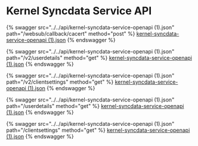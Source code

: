 # Kernel Syncdata Service API

{% swagger src="../../api/kernel-syncdata-service-openapi (1).json" path="/websub/callback/cacert" method="post" %}
[kernel-syncdata-service-openapi (1).json](<../../api/kernel-syncdata-service-openapi (1).json>)
{% endswagger %}

{% swagger src="../../api/kernel-syncdata-service-openapi (1).json" path="/v2/userdetails" method="get" %}
[kernel-syncdata-service-openapi (1).json](<../../api/kernel-syncdata-service-openapi (1).json>)
{% endswagger %}

{% swagger src="../../api/kernel-syncdata-service-openapi (1).json" path="/v2/clientsettings" method="get" %}
[kernel-syncdata-service-openapi (1).json](<../../api/kernel-syncdata-service-openapi (1).json>)
{% endswagger %}

{% swagger src="../../api/kernel-syncdata-service-openapi (1).json" path="/userdetails" method="get" %}
[kernel-syncdata-service-openapi (1).json](<../../api/kernel-syncdata-service-openapi (1).json>)
{% endswagger %}

{% swagger src="../../api/kernel-syncdata-service-openapi (1).json" path="/clientsettings" method="get" %}
[kernel-syncdata-service-openapi (1).json](<../../api/kernel-syncdata-service-openapi (1).json>)
{% endswagger %}
